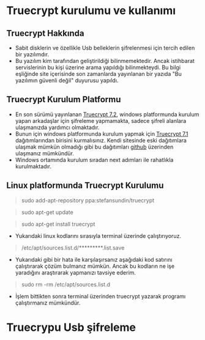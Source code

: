 # Truecrypt kurulumu ve kullanımı

## Truecrypt Hakkında

- Sabit disklerin ve özellikle Usb belleklerin şifrelenmesi için tercih edilen bir yazılımdır.
- Bu yazılım kim tarafından geliştirildiği bilinmemektedir. Ancak istihbarat servislerinin bu kişi üzerine arama yapıldığı bilinmekteydi. Bu bilgi eşliğinde site içerisinde son zamanlarda yayınlanan bir yazıda "Bu yazılımın güvenli değil" duyurusu yapıldı. 

## Truecrypt Kurulum Platformu

- En son sürümü yayınlanan [Truecrypt 7.2][1], windows platformunda kurulum yapan arkadaşlar için şifreleme yapmamakta, sadece şifreli alanlara ulaşmanızda yardımcı olmaktadır.
- Bunun için windows platformunda kurulum yapmak için [Truecrypt 7.1][2] dağıtımlarından birisini kurmalısınız. Kendi sitesinde eski dağıtımlara ulaşmak mümkün olmadığı gibi bu dağıtımları [github][2] üzerinden ulaşmanız mümkündür.
- Windows ortamında kurulum sıradan next adımları ile rahatlıkla kurulmaktadır.

## Linux platformunda Truecrypt Kurulumu

> sudo add-apt-repository ppa:stefansundin/truecrypt

> sudo apt-get update

> sudo apt-get install truecrypt

- Yukarıdaki linux kodlarını sırasıyla terminal üzerinde çalıştırıyoruz. 

> /etc/apt/sources.list.d/*********.list.save

- Yukarıdaki gibi bir hata ile karşılaşırsanız aşağıdaki kod satırını çalıştırarak çözüm bulmanız mümkün. Ancak bu kodların ne işe yaradığını araştırarak yapmanızı tavsiye ederim.

>sudo rm -rm /etc/apt/sources.list.d

- İşlem bittikten sonra terminal üzerinden truecrypt yazarak programı çalıştırmanız mümkündür. 

# Truecrypu Usb şifreleme


[1]: http://www.onaymetinkivilcim.com/Dersler/Truecrypt-Kullanimi/65
[2]: https://github.com/DrWhax/truecrypt-archive
